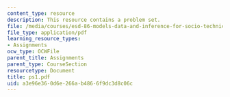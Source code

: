 ```yaml
---
content_type: resource
description: This resource contains a problem set.
file: /media/courses/esd-86-models-data-and-inference-for-socio-technical-systems-spring-2007/a3e96e360d6e266ab4866f9dc3d8c06c_ps1.pdf
file_type: application/pdf
learning_resource_types:
- Assignments
ocw_type: OCWFile
parent_title: Assignments
parent_type: CourseSection
resourcetype: Document
title: ps1.pdf
uid: a3e96e36-0d6e-266a-b486-6f9dc3d8c06c
---
```

